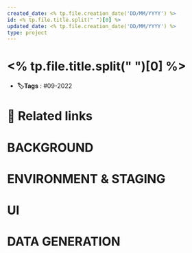 ```yaml
---
created_date: <% tp.file.creation_date('DD/MM/YYYY') %>
id: <% tp.file.title.split(" ")[0] %>
updated_date: <% tp.file.creation_date('DD/MM/YYYY') %>
type: project
---
```


# <% tp.file.title.split(" ")[0] %>
- **🏷️Tags** :  #09-2022  

# 🔗 Related links

# BACKGROUND

# ENVIRONMENT & STAGING

# UI

# DATA GENERATION

